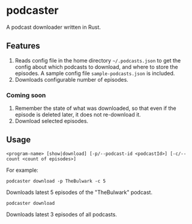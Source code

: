 # podcaster
A podcast downloader written in Rust.

## Features
1. Reads config file in the home directory `~/.podcasts.json`  to get the config about which podcasts to download, and where to store the episodes. A sample config file `sample-podcasts.json` is included.
2. Downloads configurable number of episodes.

### Coming soon

1. Remember the state of what was downloaded, so that even if the episode is deleted later, it does not re-download it.
2. Download selected episodes.

## Usage
```
<program-name> [show|download] [-p/--podcast-id <podcastId>] [-c/--count <count of episodes>]
```
For example:
```
podcaster download -p TheBulwark -c 5
```

Downloads latest 5 episodes of the "TheBulwark" podcast.

```
podcaster download
```
Downloads latest 3 episodes of all podcasts.
